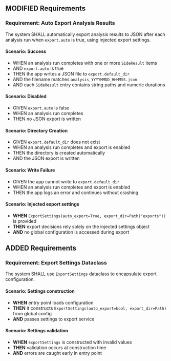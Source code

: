 ## MODIFIED Requirements

### Requirement: Auto Export Analysis Results
The system SHALL automatically export analysis results to JSON after each analysis run when `export.auto` is true, using injected export settings.

#### Scenario: Success
- WHEN an analysis run completes with one or more `SideResult` items
- AND `export.auto` is true
- THEN the app writes a JSON file to `export.default_dir`
- AND the filename matches `analysis_YYYYMMDD_HHMMSS.json`
- AND each `SideResult` entry contains string paths and numeric durations

#### Scenario: Disabled
- GIVEN `export.auto` is false
- WHEN an analysis run completes
- THEN no JSON export is written

#### Scenario: Directory Creation
- GIVEN `export.default_dir` does not exist
- WHEN an analysis run completes and export is enabled
- THEN the directory is created automatically
- AND the JSON export is written

#### Scenario: Write Failure
- GIVEN the app cannot write to `export.default_dir`
- WHEN an analysis run completes and export is enabled
- THEN the app logs an error and continues without crashing

#### Scenario: Injected export settings
- **WHEN** `ExportSettings(auto_export=True, export_dir=Path("exports"))` is provided
- **THEN** export decisions rely solely on the injected settings object
- **AND** no global configuration is accessed during export

## ADDED Requirements

### Requirement: Export Settings Dataclass
The system SHALL use `ExportSettings` dataclass to encapsulate export configuration.

#### Scenario: Settings construction
- **WHEN** entry point loads configuration
- **THEN** it constructs `ExportSettings(auto_export=bool, export_dir=Path)` from global config
- **AND** passes settings to export service

#### Scenario: Settings validation
- **WHEN** `ExportSettings` is constructed with invalid values
- **THEN** validation occurs at construction time
- **AND** errors are caught early in entry point
